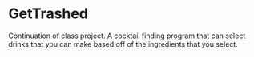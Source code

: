 # GetTrashed
Continuation of class project. A cocktail finding program that can select drinks that you can make based off of the
ingredients that you select.
